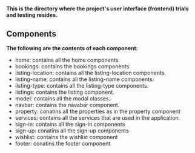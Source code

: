 #### This is the directory where the project's user interface (frontend) trials and testing resides.

## Components
**The following are the contents of each component:**
* home: contains all the home components.
* bookings: contains the bookings components.
* listing-location: contains all the listing-location components.
* listing-name: contains all the listing-name components.
* listing-type: contains all the listing-type components.
* listings: contains the listing component.
* model: contains all the modal classes.
* navbar: contains the navabar component.
* property: conatins all the properties as in the property component
* services: contains all the services that are used in the application.
* sign-in: contains all the sign-in components
* sign-up: conatins all the sign-up components
* wishlist: contains the wishlist component
* footer: conatins the footer component
